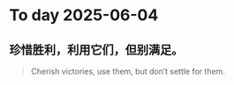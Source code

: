 
# To day 2025-06-04


## 珍惜胜利，利用它们，但别满足。
> Cherish victories, use them, but don’t settle for them.

    